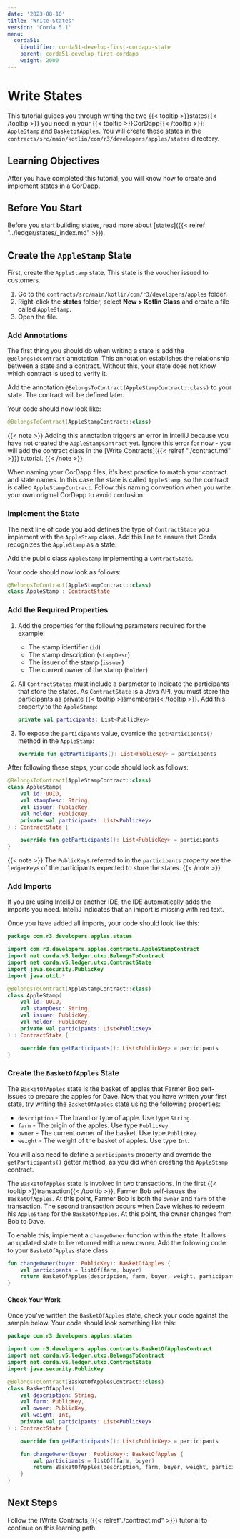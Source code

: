 ```yaml
---
date: '2023-08-10'
title: "Write States"
version: 'Corda 5.1'
menu:
  corda51:
    identifier: corda51-develop-first-cordapp-state
    parent: corda51-develop-first-cordapp
    weight: 2000
---
```


# Write States

This tutorial guides you through writing the two {{< tooltip >}}states{{< /tooltip >}} you need in your {{< tooltip >}}CorDapp{{< /tooltip >}}: `AppleStamp` and `BasketofApples`.
You will create these states in the `contracts/src/main/kotlin/com/r3/developers/apples/states` directory.

## Learning Objectives

After you have completed this tutorial, you will know how to create and implement states in a CorDapp.

## Before You Start

Before you start building states, read more about [states]({{< relref "../ledger/states/_index.md" >}}).


## Create the `AppleStamp` State

First, create the `AppleStamp` state. This state is the voucher issued to customers.

1. Go to the `contracts/src/main/kotlin/com/r3/developers/apples` folder.
2. Right-click the **states** folder, select **New > Kotlin Class** and create a file called `AppleStamp`.
3. Open the file.

### Add Annotations

The first thing you should do when writing a state is add the `@BelongsToContract` annotation. This annotation
establishes the relationship between a state and a contract. Without this, your state does not know which contract is used to verify it.

Add the annotation `@BelongsToContract(AppleStampContract::class)` to your state. The contract will be defined later.

Your code should now look like:

```kotlin
@BelongsToContract(AppleStampContract::class)
```

{{< note >}}
Adding this annotation triggers an error in IntelliJ because you have not created the `AppleStampContract` yet. Ignore this error for now - you will add the contract class in the [Write Contracts]({{< relref "./contract.md" >}}) tutorial.
{{< /note >}}

When naming your CorDapp files, it's best practice to match your contract and state names. In this case the state is called `AppleStamp`, so the contract is called `AppleStampContract`. Follow this naming convention when you write your own original CorDapp to avoid confusion.

### Implement the State

The next line of code you add defines the type of `ContractState` you implement with the `AppleStamp` class. Add this line to ensure that Corda recognizes the `AppleStamp` as a state.

Add the public class `AppleStamp` implementing a `ContractState`.

Your code should now look as follows:

```kotlin
@BelongsToContract(AppleStampContract::class)
class AppleStamp : ContractState
```

### Add the Required Properties

1. Add the properties for the following parameters required for the example:
   * The stamp identifier (`id`)
   * The stamp description (`stampDesc`)
   * The issuer of the stamp (`issuer`)
   * The current owner of the stamp (`holder`)

2. All `ContractStates` must include a parameter to indicate the participants that store the states. As `ContractState`
is a Java API, you must store the participants as private {{< tooltip >}}members{{< /tooltip >}}.
Add this property to the `AppleStamp`:

   ```kotlin
   private val participants: List<PublicKey>
   ```

3. To expose the `participants` value, override the `getParticipants()` method in the `AppleStamp`:

   ```kotlin
   override fun getParticipants(): List<PublicKey> = participants
   ```

After following these steps, your code should look as follows:

```kotlin
@BelongsToContract(AppleStampContract::class)
class AppleStamp(
    val id: UUID,
    val stampDesc: String,
    val issuer: PublicKey,
    val holder: PublicKey,
    private val participants: List<PublicKey>
) : ContractState {

    override fun getParticipants(): List<PublicKey> = participants
}
```

{{< note >}}
The `PublicKey`s referred to in the `participants` property are the `ledgerKey`s of the participants expected to store the states.
{{< /note >}}

### Add Imports

If you are using IntelliJ or another IDE, the IDE automatically adds the imports you need. IntelliJ indicates that an import is missing with red text.

Once you have added all imports, your code should look like this:

```kotlin
package com.r3.developers.apples.states

import com.r3.developers.apples.contracts.AppleStampContract
import net.corda.v5.ledger.utxo.BelongsToContract
import net.corda.v5.ledger.utxo.ContractState
import java.security.PublicKey
import java.util.*

@BelongsToContract(AppleStampContract::class)
class AppleStamp(
    val id: UUID,
    val stampDesc: String,
    val issuer: PublicKey,
    val holder: PublicKey,
    private val participants: List<PublicKey>
) : ContractState {

    override fun getParticipants(): List<PublicKey> = participants
}

```

### Create the `BasketOfApples` State

The `BasketOfApples` state is the basket of apples that Farmer Bob self-issues to prepare the apples for Dave. Now that you have written your first state, try writing the `BasketOfApples` state using the following properties:

* `description` - The brand or type of apple. Use type `String`.
* `farm` - The origin of the apples. Use type `PublicKey`.
* `owner` - The current owner of the basket. Use type `PublicKey`.
* `weight` - The weight of the basket of apples. Use type `Int`.

You will also need to define a `participants` property and override the `getParticipants()` getter method, as you did when creating the `AppleStamp` contract.

The `BasketOfApples` state is involved in two transactions. In the first {{< tooltip >}}transaction{{< /tooltip >}}, Farmer Bob self-issues the `BasketOfApples`.
At this point, Farmer Bob is both the `owner` and `farm` of the transaction. The second transaction occurs when Dave
wishes to redeem his `AppleStamp` for the `BasketOfApples`. At this point, the owner changes from Bob to Dave.

To enable this, implement a `changeOwner` function within the state. It allows an updated state to be returned with a new owner.
Add the following code to your `BasketOfApples` state class:

```kotlin
fun changeOwner(buyer: PublicKey): BasketOfApples {
    val participants = listOf(farm, buyer)
    return BasketOfApples(description, farm, buyer, weight, participants)
}
```

#### Check Your Work

Once you’ve written the `BasketOfApples` state, check your code against the sample below. Your code should look something like this:

```kotlin
package com.r3.developers.apples.states

import com.r3.developers.apples.contracts.BasketOfApplesContract
import net.corda.v5.ledger.utxo.BelongsToContract
import net.corda.v5.ledger.utxo.ContractState
import java.security.PublicKey

@BelongsToContract(BasketOfApplesContract::class)
class BasketOfApples(
    val description: String,
    val farm: PublicKey,
    val owner: PublicKey,
    val weight: Int,
    private val participants: List<PublicKey>
) : ContractState {

    override fun getParticipants(): List<PublicKey> = participants

    fun changeOwner(buyer: PublicKey): BasketOfApples {
        val participants = listOf(farm, buyer)
        return BasketOfApples(description, farm, buyer, weight, participants)
    }
}

```

## Next Steps

Follow the [Write Contracts]({{< relref"./contract.md" >}}) tutorial to continue on this learning path.
